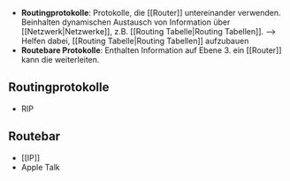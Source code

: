 - **Routingprotokolle**: Protokolle, die [[Router]] untereinander verwenden. Beinhalten dynamischen Austausch von Information über [[Netzwerk|Netzwerke]],  z.B. [[Routing Tabelle|Routing Tabellen]]. --> Helfen dabei, [[Routing Tabelle|Routing Tabellen]] aufzubauen
- **Routebare Protokolle**: Enthalten Information auf Ebene 3. ein [[Router]] kann die weiterleiten.


## Routingprotokolle
- RIP

## Routebar
- [[IP]]
- Apple Talk